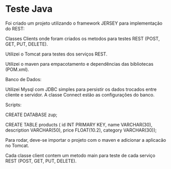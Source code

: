 # Teste Java

Foi criado um projeto utilizando o framework JERSEY para implementação do REST:

  Classes Clients onde foram criados os metodos para testes REST (POST, GET, PUT, DELETE).
  
  Utilizei o Tomcat para testes dos serviços REST.
  
  Utilizei o maven para empacotamento e dependências das bibliotecas (POM.xml).
  

Banco de Dados:

Utilizei Mysql com JDBC simples para persistir os dados trocados entre cliente e servidor.
A classe Connect estão as configurações do banco.

Scripts:

CREATE DATABASE zup;

CREATE TABLE products ( id INT PRIMARY KEY, name VARCHAR(30), description VARCHAR(50), price FLOAT(10.2), category VARCHAR(30));



Para rodar, deve-se importar o projeto com o maven e adicionar a aplicacão no Tomcat.

Cada classe client contem um metodo main para teste de cada serviço REST (POST, GET, PUT, DELETE).



